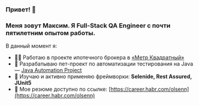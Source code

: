 ### Привет! 👋

### Меня зовут Максим. Я Full-Stack QA Engineer с почти пятилетним опытом работы. 
В данный момент я:
- 👨‍💻 Работаю в проекте ипотечного брокера в [«Метр Квадратный»](https://m2.ru)
- 🔭 Разрабатываю пет-проект по автоматизации тестирования на Java — [Java Automation Project](https://github.com/olsenfromhell/Java-Automation-Project)
- 🌱 Изучаю и активно применяю фреймворки: **Selenide, Rest Assured, JUnit5**
- 📄 Мое резюме доступно по ссылке: [https://career.habr.com/olsenn](https://career.habr.com/olsenn)
